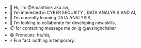 - 👋 Hi, I’m @Amanthink aka avi,
- 👀 I’m interested in CYBER SECURITY , DATA ANALYAIS AND AI,
- 🌱 I’m currently learning DATA ANALYSIS,
- 💞️ I’m looking to collaborate for developing new skills,
- 📫 for contacting message me on ig @avsinghchahar
- 😄 Pronouns: he/his,
- ⚡ Fun fact: nothing is temporary.

<!---
Amanthink/Amanthink is a ✨ special ✨ repository because its `README.md` (this file) appears on your GitHub profile.
You can click the Preview link to take a look at your changes.
--->
